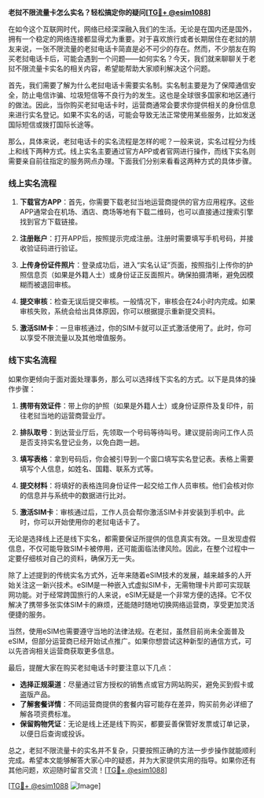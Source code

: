 **老挝不限流量卡怎么实名？轻松搞定你的疑问[[TG💪+ @esim1088](https://t.me/s/esim1088)]**

在如今这个互联网时代，网络已经深深融入我们的生活。无论是在国内还是国外，拥有一个稳定的网络连接都显得尤为重要。对于喜欢旅行或者长期居住在老挝的朋友来说，一张不限流量的老挝电话卡简直是必不可少的存在。然而，不少朋友在购买老挝电话卡后，可能会遇到一个问题——如何实名？今天，我们就来聊聊关于老挝不限流量卡实名的相关内容，希望能帮助大家顺利解决这个问题。

首先，我们需要了解为什么老挝电话卡需要实名制。实名制主要是为了保障通信安全，防止电信诈骗、垃圾短信等不良行为的发生。这也是全球很多国家和地区通行的做法。因此，当你购买老挝电话卡时，运营商通常会要求你提供相关的身份信息来进行实名登记。如果不实名的话，可能会导致无法正常使用某些服务，比如发送国际短信或拨打国际长途等。

那么，具体来说，老挝电话卡的实名流程是怎样的呢？一般来说，实名过程分为线上和线下两种方式。线上实名主要通过官方APP或者官网进行操作，而线下实名则需要亲自前往指定的服务网点办理。下面我们分别来看看这两种方式的具体步骤。

### 线上实名流程

1. **下载官方APP**：首先，你需要下载老挝当地运营商提供的官方应用程序。这些APP通常会在机场、酒店、商场等地有下载二维码，也可以直接通过搜索引擎找到官方下载链接。

2. **注册账户**：打开APP后，按照提示完成注册。注册时需要填写手机号码，并接收验证码进行验证。

3. **上传身份证件照片**：登录成功后，进入“实名认证”页面，按照指引上传你的护照信息页（如果是外籍人士）或身份证正反面照片。确保拍摄清晰，避免因模糊而被退回审核。

4. **提交审核**：检查无误后提交审核。一般情况下，审核会在24小时内完成。如果审核失败，系统会给出具体原因，你可以根据提示重新提交资料。

5. **激活SIM卡**：一旦审核通过，你的SIM卡就可以正式激活使用了。此时，你可以享受不限流量以及其他增值服务。

### 线下实名流程

如果你更倾向于面对面处理事务，那么可以选择线下实名的方式。以下是具体的操作步骤：

1. **携带有效证件**：带上你的护照（如果是外籍人士）或身份证原件及复印件，前往老挝当地的运营商营业厅。

2. **排队取号**：到达营业厅后，先领取一个号码等待叫号。建议提前询问工作人员是否支持实名登记业务，以免白跑一趟。

3. **填写表格**：拿到号码后，你会被引导到一个窗口填写实名登记表。表格上需要填写个人信息，如姓名、国籍、联系方式等。

4. **提交材料**：将填好的表格连同身份证件一起交给工作人员审核。他们会核对你的信息并与系统中的数据进行比对。

5. **激活SIM卡**：审核通过后，工作人员会帮你激活SIM卡并安装到手机中。此时，你可以开始使用你的老挝电话卡了。

无论是选择线上还是线下实名，都需要保证所提供的信息真实有效。一旦发现虚假信息，不仅可能导致SIM卡被停用，还可能面临法律风险。因此，在整个过程中一定要仔细核对自己的资料，确保万无一失。

除了上述提到的传统实名方式外，近年来随着eSIM技术的发展，越来越多的人开始关注这一新兴技术。eSIM是一种嵌入式虚拟SIM卡，无需物理卡片即可实现联网功能。对于经常跨国旅行的人来说，eSIM无疑是一个非常方便的选择。它不仅解决了携带多张实体SIM卡的麻烦，还能随时随地切换网络运营商，享受更加灵活便捷的服务。

当然，使用eSIM也需要遵守当地的法律法规。在老挝，虽然目前尚未全面普及eSIM，但部分运营商已经开始试点推广。如果你想尝试这种新型的通信方式，可以先咨询相关运营商获取更多信息。

最后，提醒大家在购买老挝电话卡时要注意以下几点：

- **选择正规渠道**：尽量通过官方授权的销售点或官方网站购买，避免买到假卡或盗版产品。
- **了解套餐详情**：不同运营商提供的套餐内容可能存在差异，购买前务必详细了解各项资费标准。
- **保留购物凭证**：无论是线上还是线下购买，都要妥善保管好发票或订单记录，以便日后查询或投诉。

总之，老挝不限流量卡的实名并不复杂，只要按照正确的方法一步步操作就能顺利完成。希望本文能够解答大家心中的疑惑，并为大家提供实用的指导。如果你还有其他问题，欢迎随时留言交流！[[TG💪+ @esim1088](https://t.me/s/esim1088)]

[[TG💪+ @esim1088](https://t.me/s/esim1088) ![Image](https://i.postimg.cc/4NQfJmqS/Snipaste-2025-05-13-00-14-12.png)]